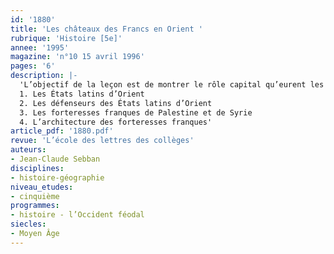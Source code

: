 ```yaml
---
id: '1880'
title: 'Les châteaux des Francs en Orient '
rubrique: 'Histoire [5e]'
annee: '1995'
magazine: 'n°10 15 avril 1996'
pages: '6'
description: |-
  'L’objectif de la leçon est de montrer le rôle capital qu’eurent les châteaux forts dans le maintien, pendant presque deux siècles, de la présence des Francs en Terre sainte. Comme pour toute leçon, il convient de choisir avec soin les documents utilisés : ils doivent être peu nombreux et variés (une carte, deux ou trois diapositives, le plan d’un château…). Les élèves ne doivent pas seulement être spectateurs, mais aussi acteurs de la leçon. On leur demande de compléter et colorier le fond de carte, de décrire les diapositives, de participer à l’établissement de traces écrites.
  1. Les États latins d’Orient
  2. Les défenseurs des États latins d’Orient
  3. Les forteresses franques de Palestine et de Syrie
  4. L’architecture des forteresses franques'
article_pdf: '1880.pdf'
revue: 'L’école des lettres des collèges'
auteurs:
- Jean-Claude Sebban
disciplines:
- histoire-géographie
niveau_etudes:
- cinquième
programmes:
- histoire - l’Occident féodal
siecles:
- Moyen Âge
---
```

